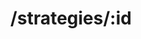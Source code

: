 ---
title: /strategies/:id
position: 3.4
type: put
description: Update Book
parameters:
  - name: userId
    content: The user for the strategy is created for
  - name: accountIds
    content: String Array of account Id's
  - name: strategyType
    content: string (enum 'ANALYZE_INVEST', 'ROUNDUP', 'INVEST_WHEN_PAID', 'INVEST_WHEN_SPEND', 'SCHEDULED', 'ONE_TIME')
  - name: params
    content: Config params arrays
content_markdown: |-
  Update an existing strategy in the system.
left_code_blocks:
  - code_block: |-
      $.ajax({
        "url": "http://api.kapitalwise.com/strategies/3",
        "type": "PUT",
        "data": {
          "token": "YOUR_APP_KEY",
          "userId": 123,
          "accountIds": ["vzeNDwK7KQIm4yEog683uElbp9GRLEFXGK98D", "vzeNDwK7KQIm4yEog683uElbp9GRLEFED45RT"],
          "strategyType": 'ANALYZE_INVEST',
          "params": [{ key: "max_amount", value:"500.00" }],
          "status": "ACTIVE"
        },
        "success": function(data) {
          alert(data);
        }
      });
    title: jQuery
    language: javascript
right_code_blocks:
  - code_block: |2-
      {
          "token": "YOUR_APP_KEY",
          "userId": 123,
          "accountIds": ["vzeNDwK7KQIm4yEog683uElbp9GRLEFXGK98D", "vzeNDwK7KQIm4yEog683uElbp9GRLEFED45RT"],
          "strategyType": "ANALYZE_INVEST",
          "params": [{ key: "max_amount", value:"500.00" }],
          "fundIds": [124,156],
          "status": "ACTIVE"
      }
    title: Response
    language: json
  - code_block: |2-
      {
        "error": true,
        "message": "Necessary parameter(s) are missing"
      }
      {
        "error": true,
        "message": "Invalid strategyType value"
      }
      {
        "error": true,
        "message": "Invalid strategy"
      }
    title: Error
    language: json
---